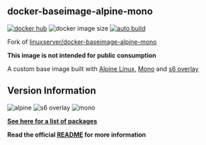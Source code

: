 [appurl]: https://alpinelinux.org

[s6overlay]: https://github.com/just-containers/s6-overlay

[monourl]: https://www.mono-project.com

## docker-baseimage-alpine-mono

[![docker hub](https://img.shields.io/badge/docker_hub-link-blue?style=for-the-badge&logo=docker)](https://hub.docker.com/r/vcxpz/baseimage-alpine-mono) ![docker image size](https://img.shields.io/docker/image-size/vcxpz/baseimage-alpine-mono?style=for-the-badge&logo=docker) [![auto build](https://img.shields.io/badge/docker_builds-automated-blue?style=for-the-badge&logo=docker?color=d1aa67)](https://github.com/hydazz/docker-baseimage-alpine-mono/actions?query=workflow%3A"Auto+Builder+CI")

Fork of [linuxserver/docker-baseimage-alpine-mono](https://github.com/linuxserver/docker-baseimage-alpine-mono/)

**This image is not intended for public consumption**

A custom base image built with [Alpine Linux][appurl], [Mono][monourl] and [s6 overlay][s6overlay]

## Version Information

![alpine](https://img.shields.io/badge/alpine-edge-0D597F?style=for-the-badge&logo=alpine-linux) ![s6 overlay](https://img.shields.io/badge/s6_overlay-2.1.0.2-blue?style=for-the-badge) ![mono](https://img.shields.io/badge/mono-6.12.0.107-blue?style=for-the-badge)

**[See here for a list of packages](https://github.com/hydazz/docker-baseimage-alpine-mono/blob/main/package_versions.txt)**

**Read the official [README](https://github.com/linuxserver/docker-baseimage-alpine-mono/) for more information**
